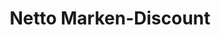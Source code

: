---
title: "Netto Marken-Discount"
url: /fuerstenwalde-spree/netto-marken-discount-eisenbahnstrasse/
shop: Supermarkt
---